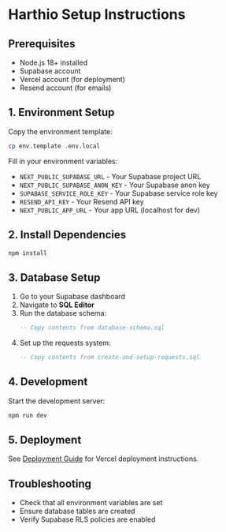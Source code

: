 # Harthio Setup Instructions

## Prerequisites
- Node.js 18+ installed
- Supabase account
- Vercel account (for deployment)
- Resend account (for emails)

## 1. Environment Setup

Copy the environment template:
```bash
cp env.template .env.local
```

Fill in your environment variables:
- `NEXT_PUBLIC_SUPABASE_URL` - Your Supabase project URL
- `NEXT_PUBLIC_SUPABASE_ANON_KEY` - Your Supabase anon key
- `SUPABASE_SERVICE_ROLE_KEY` - Your Supabase service role key
- `RESEND_API_KEY` - Your Resend API key
- `NEXT_PUBLIC_APP_URL` - Your app URL (localhost for dev)

## 2. Install Dependencies

```bash
npm install
```

## 3. Database Setup

1. Go to your Supabase dashboard
2. Navigate to **SQL Editor**
3. Run the database schema:
   ```sql
   -- Copy contents from database-schema.sql
   ```
4. Set up the requests system:
   ```sql
   -- Copy contents from create-and-setup-requests.sql
   ```

## 4. Development

Start the development server:
```bash
npm run dev
```

## 5. Deployment

See [Deployment Guide](./DEPLOYMENT_GUIDE.md) for Vercel deployment instructions.

## Troubleshooting

- Check that all environment variables are set
- Ensure database tables are created
- Verify Supabase RLS policies are enabled